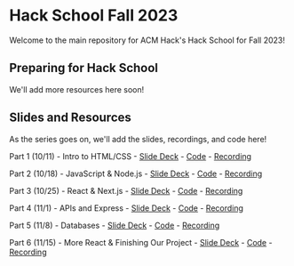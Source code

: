 # Hack School Fall 2023

Welcome to the main repository for ACM Hack's Hack School for Fall 2023!

## Preparing for Hack School

We'll add more resources here soon!

## Slides and Resources

As the series goes on, we'll add the slides, recordings, and code here!

Part 1 (10/11) - Intro to HTML/CSS - [Slide Deck](https://acmurl.com/hackschool-1-slides) - [Code](https://github.com/acmucsd/hackschool-fa23/tree/part1) - [Recording](https://acmurl.com/hackschool-1-video)

Part 2 (10/18) - JavaScript & Node.js - [Slide Deck](https://acmurl.com/hackschool-2-slides) - [Code](https://github.com/acmucsd/hackschool-fa23/tree/part2) - [Recording](https://acmurl.com/hackschool-2-video)

Part 3 (10/25) - React & Next.js - [Slide Deck](https://acmurl.com/hackschool-3-slides) - [Code](https://github.com/acmucsd/hackschool-fa23/tree/part3) - [Recording](https://acmurl.com/hackschool-3-video)

Part 4 (11/1) - APIs and Express - [Slide Deck](https://acmurl.com/hackschool-4-slides) - [Code](https://github.com/acmucsd/hackschool-fa23/tree/part4) - [Recording](https://acmurl.com/hackschool-4-video)

Part 5 (11/8) - Databases - [Slide Deck](https://acmurl.com/hackschool-5-slides) - [Code](https://github.com/acmucsd/hackschool-fa23/tree/part5) - [Recording](https://acmurl.com/hackschool-5-video)

Part 6 (11/15) - More React & Finishing Our Project - [Slide Deck](https://acmurl.com/hackschool-6-slides) - [Code](https://github.com/acmucsd/hackschool-fa23/tree/part6) - [Recording](https://acmurl.com/hackschool-6-video)